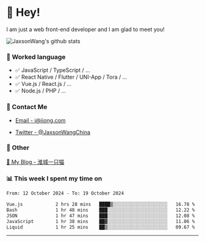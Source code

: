 # 👋 Hey!

I am just a web front-end developer and I am glad to meet you!

![JaxsonWang's github stats](https://github-readme-stats.vercel.app/api?username=JaxsonWang&&show_icons=true&&title_color=1abc9c&&icon_color=1abc9c)


### 📝 Worked language

- ✅ JavaScript / TypeScript / ...
- ✅ React Native / Flutter / UNI-App / Tora / ...
- ✅ Vue.js / React.js / ...
- ✅ Node.js / PHP / ...

### 📮 Contact Me

- [Email - i@iiong.com](mailto:i@iiong.com)

- [Twitter - @JaxsonWangChina](https://twitter.com/JaxsonWangChina)

### 🤪 Other

[📌 My Blog - 淮城一只猫](https://iiong.com)

### 📊 This week I spent my time on

<!--START_SECTION:waka-->

```txt
From: 12 October 2024 - To: 19 October 2024

Vue.js            2 hrs 28 mins   ████▒░░░░░░░░░░░░░░░░░░░░   16.78 %
Bash              1 hr 48 mins    ███░░░░░░░░░░░░░░░░░░░░░░   12.22 %
JSON              1 hr 47 mins    ███░░░░░░░░░░░░░░░░░░░░░░   12.08 %
JavaScript        1 hr 38 mins    ██▓░░░░░░░░░░░░░░░░░░░░░░   11.06 %
Liquid            1 hr 25 mins    ██▒░░░░░░░░░░░░░░░░░░░░░░   09.67 %
```

<!--END_SECTION:waka-->

---
